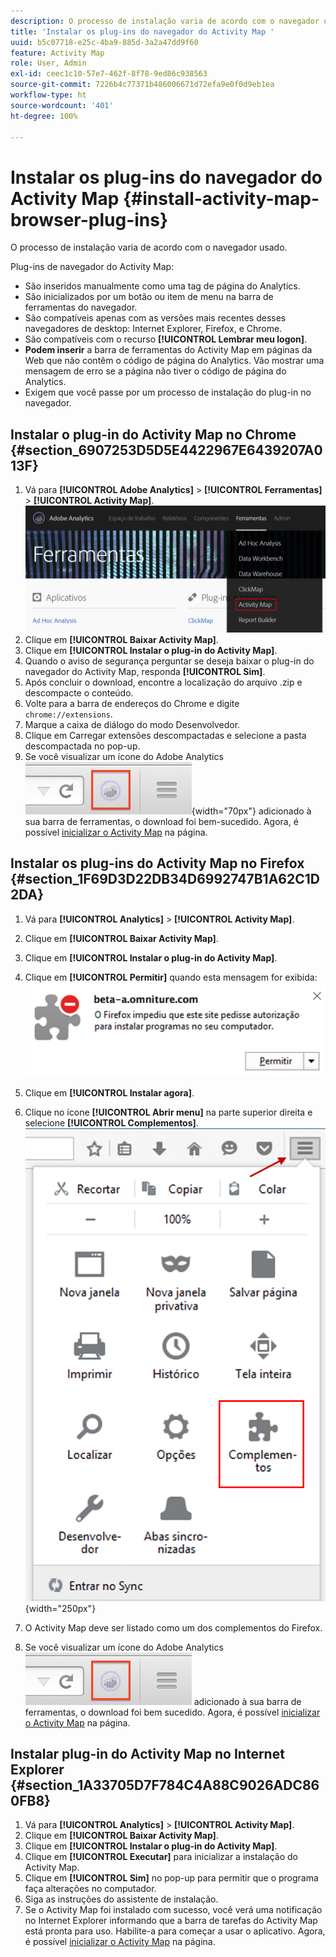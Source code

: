 ```yaml
---
description: O processo de instalação varia de acordo com o navegador usado.
title: 'Instalar os plug-ins do navegador do Activity Map '
uuid: b5c07718-e25c-4ba9-885d-3a2a47dd9f60
feature: Activity Map
role: User, Admin
exl-id: ceec1c10-57e7-462f-8f78-9ed86c938563
source-git-commit: 7226b4c77371b486006671d72efa9e0f0d9eb1ea
workflow-type: ht
source-wordcount: '401'
ht-degree: 100%

---
```


# Instalar os plug-ins do navegador do Activity Map {#install-activity-map-browser-plug-ins}

O processo de instalação varia de acordo com o navegador usado.

Plug-ins de navegador do Activity Map:

* São inseridos manualmente como uma tag de página do Analytics.
* São inicializados por um botão ou item de menu na barra de ferramentas do navegador.
* São compatíveis apenas com as versões mais recentes desses navegadores de desktop: Internet Explorer, Firefox, e Chrome.
* São compatíveis com o recurso **[!UICONTROL Lembrar meu logon]**.
* **Podem inserir** a barra de ferramentas do Activity Map em páginas da Web que não contêm o código de página do Analytics. Vão mostrar uma mensagem de erro se a página não tiver o código de página do Analytics.
* Exigem que você passe por um processo de instalação do plug-in no navegador.

## Instalar o plug-in do Activity Map no Chrome {#section_6907253D5D5E4422967E6439207A013F}

1. Vá para **[!UICONTROL Adobe Analytics]** > **[!UICONTROL Ferramentas]** > **[!UICONTROL Activity Map]**.  ![](assets/install_am.png)
1. Clique em **[!UICONTROL Baixar Activity Map]**.
1. Clique em **[!UICONTROL Instalar o plug-in do Activity Map]**.
1. Quando o aviso de segurança perguntar se deseja baixar o plug-in do navegador do Activity Map, responda **[!UICONTROL Sim]**.
1. Após concluir o download, encontre a localização do arquivo .zip e descompacte o conteúdo.
1. Volte para a barra de endereços do Chrome e digite `chrome://extensions`.
1. Marque a caixa de diálogo do modo Desenvolvedor.
1. Clique em Carregar extensões descompactadas e selecione a pasta descompactada no pop-up.
1. Se você visualizar um ícone do Adobe Analytics ![](assets/an_icon.png){width=&quot;70px&quot;} adicionado à sua barra de ferramentas, o download foi bem-sucedido. Agora, é possível [inicializar o Activity Map](/help/analyze/activity-map/activitymap-getting-started/activitymap-getting-started-users/activitymap-launch.md) na página.

## Instalar os plug-ins do Activity Map no Firefox {#section_1F69D3D22DB34D6992747B1A62C1D2DA}

1. Vá para **[!UICONTROL Analytics]** > **[!UICONTROL Activity Map]**.

1. Clique em **[!UICONTROL Baixar Activity Map]**.
1. Clique em **[!UICONTROL Instalar o plug-in do Activity Map]**.
1. Clique em **[!UICONTROL Permitir]** quando esta mensagem for exibida: ![](assets/firefox_install2.png)
1. Clique em **[!UICONTROL Instalar agora]**.
1. Clique no ícone **[!UICONTROL Abrir menu]** na parte superior direita e selecione **[!UICONTROL Complementos]**. ![](assets/firefox_install3.png){width=&quot;250px&quot;}
1. O Activity Map deve ser listado como um dos complementos do Firefox.
1. Se você visualizar um ícone do Adobe Analytics ![](assets/an_icon.png) adicionado à sua barra de ferramentas, o download foi bem sucedido. Agora, é possível [inicializar o Activity Map](/help/analyze/activity-map/activitymap-getting-started/activitymap-getting-started-users/activitymap-launch.md) na página.

## Instalar plug-in do Activity Map no Internet Explorer {#section_1A33705D7F784C4A88C9026ADC860FB8}

1. Vá para **[!UICONTROL Analytics]** > **[!UICONTROL Activity Map]**.
1. Clique em **[!UICONTROL Baixar Activity Map]**.
1. Clique em **[!UICONTROL Instalar o plug-in do Activity Map]**.
1. Clique em **[!UICONTROL Executar]** para inicializar a instalação do Activity Map.
1. Clique em **[!UICONTROL Sim]** no pop-up para permitir que o programa faça alterações no computador.
1. Siga as instruções do assistente de instalação.
1. Se o Activity Map foi instalado com sucesso, você verá uma notificação no Internet Explorer informando que a barra de tarefas do Activity Map está pronta para uso. Habilite-a para começar a usar o aplicativo. Agora, é possível [inicializar o Activity Map](/help/analyze/activity-map/activitymap-getting-started/activitymap-getting-started-users/activitymap-launch.md) na página.
